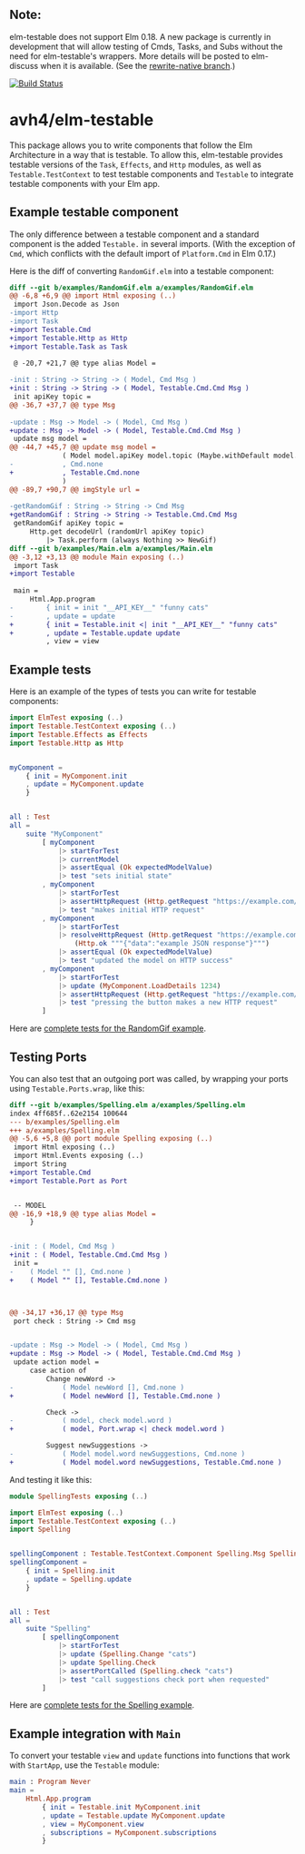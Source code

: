 ## Note:

elm-testable does not support Elm 0.18.  A new package is currently in development that will allow testing of Cmds, Tasks, and Subs without the need for elm-testable's wrappers.  More details will be posted to elm-discuss when it is available.  (See the [rewrite-native branch](https://github.com/avh4/elm-testable/tree/rewrite-native).)

[![Build Status](https://travis-ci.org/avh4/elm-testable.svg?branch=master)](https://travis-ci.org/avh4/elm-testable)

# avh4/elm-testable

This package allows you to write components that follow the Elm Architecture in a way that is testable.
To allow this, elm-testable provides testable versions of the `Task`, `Effects`, and `Http` modules,
as well as `Testable.TestContext` to test testable components and `Testable` to integrate testable components with your Elm app.


## Example testable component

The only difference between a testable component and a standard component is the added `Testable.` in several imports.  (With the exception of `Cmd`, which conflicts with the default import of `Platform.Cmd` in Elm 0.17.)

Here is the diff of converting `RandomGif.elm` into a testable component:

```diff
diff --git b/examples/RandomGif.elm a/examples/RandomGif.elm
@@ -6,8 +6,9 @@ import Html exposing (..)
 import Json.Decode as Json
-import Http
-import Task
+import Testable.Cmd
+import Testable.Http as Http
+import Testable.Task as Task
 
 @ -20,7 +21,7 @@ type alias Model =

-init : String -> String -> ( Model, Cmd Msg )
+init : String -> String -> ( Model, Testable.Cmd.Cmd Msg )
 init apiKey topic =
@@ -36,7 +37,7 @@ type Msg
 
-update : Msg -> Model -> ( Model, Cmd Msg )
+update : Msg -> Model -> ( Model, Testable.Cmd.Cmd Msg )
 update msg model =
@@ -44,7 +45,7 @@ update msg model =
             ( Model model.apiKey model.topic (Maybe.withDefault model.gifUrl maybeUrl)
-            , Cmd.none
+            , Testable.Cmd.none
             )
@@ -89,7 +90,7 @@ imgStyle url =
 
-getRandomGif : String -> String -> Cmd Msg
+getRandomGif : String -> String -> Testable.Cmd.Cmd Msg
 getRandomGif apiKey topic =
     Http.get decodeUrl (randomUrl apiKey topic)
         |> Task.perform (always Nothing >> NewGif)
diff --git b/examples/Main.elm a/examples/Main.elm
@@ -3,12 +3,13 @@ module Main exposing (..)
 import Task
+import Testable
 
 main =
     Html.App.program
-        { init = init "__API_KEY__" "funny cats"
-        , update = update
+        { init = Testable.init <| init "__API_KEY__" "funny cats"
+        , update = Testable.update update
         , view = view
```


## Example tests

Here is an example of the types of tests you can write for testable components:

```elm
import ElmTest exposing (..)
import Testable.TestContext exposing (..)
import Testable.Effects as Effects
import Testable.Http as Http


myComponent =
    { init = MyComponent.init
    , update = MyComponent.update
    }


all : Test
all =
    suite "MyComponent"
        [ myComponent
            |> startForTest
            |> currentModel
            |> assertEqual (Ok expectedModelValue)
            |> test "sets initial state"
        , myComponent
            |> startForTest
            |> assertHttpRequest (Http.getRequest "https://example.com/myResource")
            |> test "makes initial HTTP request"
        , myComponent
            |> startForTest
            |> resolveHttpRequest (Http.getRequest "https://example.com/myResource")
                (Http.ok """{"data":"example JSON response"}""")
            |> assertEqual (Ok expectedModelValue)
            |> test "updated the model on HTTP success"
        , myComponent
            |> startForTest
            |> update (MyComponent.LoadDetails 1234)
            |> assertHttpRequest (Http.getRequest "https://example.com/myResource/1234")
            |> test "pressing the button makes a new HTTP request"
        ]
```

Here are [complete tests for the RandomGif example](https://github.com/avh4/elm-testable/blob/master/examples/tests/RandomGifTests.elm).

## Testing Ports

You can also test that an outgoing port was called, by wrapping your ports using `Testable.Ports.wrap`, like this:

```diff
diff --git b/examples/Spelling.elm a/examples/Spelling.elm
index 4ff685f..62e2154 100644
--- b/examples/Spelling.elm
+++ a/examples/Spelling.elm
@@ -5,6 +5,8 @@ port module Spelling exposing (..)
 import Html exposing (..)
 import Html.Events exposing (..)
 import String
+import Testable.Cmd
+import Testable.Port as Port


 -- MODEL
@@ -16,9 +18,9 @@ type alias Model =
     }


-init : ( Model, Cmd Msg )
+init : ( Model, Testable.Cmd.Cmd Msg )
 init =
-    ( Model "" [], Cmd.none )
+    ( Model "" [], Testable.Cmd.none )



@@ -34,17 +36,17 @@ type Msg
 port check : String -> Cmd msg


-update : Msg -> Model -> ( Model, Cmd Msg )
+update : Msg -> Model -> ( Model, Testable.Cmd.Cmd Msg )
 update action model =
     case action of
         Change newWord ->
-            ( Model newWord [], Cmd.none )
+            ( Model newWord [], Testable.Cmd.none )

         Check ->
-            ( model, check model.word )
+            ( model, Port.wrap <| check model.word )

         Suggest newSuggestions ->
-            ( Model model.word newSuggestions, Cmd.none )
+            ( Model model.word newSuggestions, Testable.Cmd.none )

```

And testing it like this:

```elm
module SpellingTests exposing (..)

import ElmTest exposing (..)
import Testable.TestContext exposing (..)
import Spelling


spellingComponent : Testable.TestContext.Component Spelling.Msg Spelling.Model
spellingComponent =
    { init = Spelling.init
    , update = Spelling.update
    }


all : Test
all =
    suite "Spelling"
        [ spellingComponent
            |> startForTest
            |> update (Spelling.Change "cats")
            |> update Spelling.Check
            |> assertPortCalled (Spelling.check "cats")
            |> test "call suggestions check port when requested"
        ]
```

Here are [complete tests for the Spelling example](https://github.com/avh4/elm-testable/blob/master/examples/tests/SpellingTests.elm).

## Example integration with `Main`

To convert your testable `view` and `update` functions into functions that work with `StartApp`, use the `Testable` module:

```elm
main : Program Never
main =
    Html.App.program
        { init = Testable.init MyComponent.init
        , update = Testable.update MyComponent.update
        , view = MyComponent.view
        , subscriptions = MyComponent.subscriptions
        }
```
